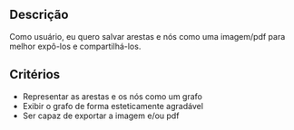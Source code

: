 ## Descrição
Como usuário, eu quero salvar arestas e nós como uma imagem/pdf para melhor expô-los e compartilhá-los.

## Critérios
- Representar as arestas e os nós como um grafo
- Exibir o grafo de forma esteticamente agradável
- Ser capaz de exportar a imagem e/ou pdf
